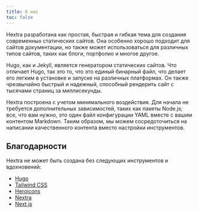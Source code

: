 ```yaml
---
title: О нас
toc: false
---
```


Hextra разработана как простая, быстрая и гибкая тема для создания современных статических сайтов. Она особенно хорошо подходит для сайтов документации, но также может использоваться для различных типов сайтов, таких как блоги, портфолио и многое другое.

Hugo, как и Jekyll, является генератором статических сайтов. Что отличает Hugo, так это то, что это единый бинарный файл, что делает его легким в установке и запуске на различных платформах. Он также чрезвычайно быстрый и надежный, способный рендерить сайт с тысячами страниц за миллисекунды.

Hextra построена с учетом минимального воздействия. Для начала не требуется дополнительных зависимостей, таких как пакеты Node.js; все, что вам нужно, это один файл конфигурации YAML вместе с вашим контентом Markdown. Таким образом, мы можем сосредоточиться на написании качественного контента вместо настройки инструментов.

## Благодарности

Hextra не может быть создана без следующих инструментов и вдохновений:

- [Hugo](https://gohugo.io/)
- [Tailwind CSS](https://tailwindcss.com/)
- [Heroicons](https://heroicons.com/)
- [Nextra](https://nextra.vercel.app/)
- [Next.js](https://nextjs.org/)
